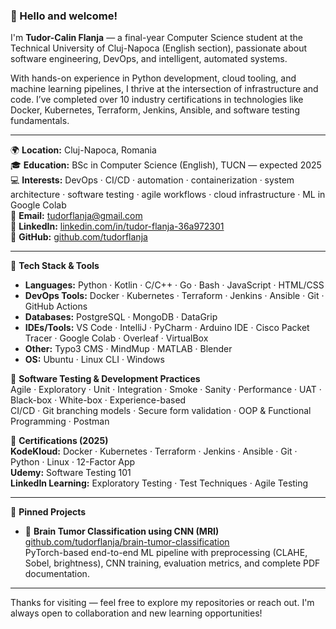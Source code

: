 ### 👋 Hello and welcome!

I'm **Tudor-Calin Flanja** — a final-year Computer Science student at the Technical University of Cluj-Napoca (English section), passionate about software engineering, DevOps, and intelligent, automated systems.

With hands-on experience in Python development, cloud tooling, and machine learning pipelines, I thrive at the intersection of infrastructure and code. I’ve completed over 10 industry certifications in technologies like Docker, Kubernetes, Terraform, Jenkins, Ansible, and software testing fundamentals.

---

🌍 **Location:** Cluj-Napoca, Romania  
🎓 **Education:** BSc in Computer Science (English), TUCN — expected 2025  
💻 **Interests:** DevOps · CI/CD · automation · containerization · system architecture · software testing · agile workflows · cloud infrastructure · ML in Google Colab  
📧 **Email:** [tudorflanja@gmail.com](mailto:tudorflanja@gmail.com)  
🔗 **LinkedIn:** [linkedin.com/in/tudor-flanja-36a972301](https://linkedin.com/in/tudor-flanja-36a972301)  
🐙 **GitHub:** [github.com/tudorflanja](https://github.com/tudorflanja)

---

🔧 **Tech Stack & Tools**  
- **Languages:** Python · Kotlin · C/C++ · Go · Bash · JavaScript · HTML/CSS  
- **DevOps Tools:** Docker · Kubernetes · Terraform · Jenkins · Ansible · Git · GitHub Actions  
- **Databases:** PostgreSQL · MongoDB · DataGrip  
- **IDEs/Tools:** VS Code · IntelliJ · PyCharm · Arduino IDE · Cisco Packet Tracer · Google Colab · Overleaf · VirtualBox  
- **Other:** Typo3 CMS · MindMup · MATLAB · Blender  
- **OS:** Ubuntu · Linux CLI · Windows

🧪 **Software Testing & Development Practices**  
Agile · Exploratory · Unit · Integration · Smoke · Sanity · Performance · UAT · Black-box · White-box · Experience-based  
CI/CD · Git branching models · Secure form validation · OOP & Functional Programming · Postman

📜 **Certifications (2025)**  
**KodeKloud:** Docker · Kubernetes · Terraform · Jenkins · Ansible · Git · Python · Linux · 12-Factor App  
**Udemy:** Software Testing 101  
**LinkedIn Learning:** Exploratory Testing · Test Techniques · Agile Testing

---

📁 **Pinned Projects**  
- 🧠 **Brain Tumor Classification using CNN (MRI)**  
  [github.com/tudorflanja/brain-tumor-classification](https://github.com/tudorflanja/brain-tumor-classification)  
  PyTorch-based end-to-end ML pipeline with preprocessing (CLAHE, Sobel, brightness), CNN training, evaluation metrics, and complete PDF documentation.

---

Thanks for visiting — feel free to explore my repositories or reach out. I'm always open to collaboration and new learning opportunities!
